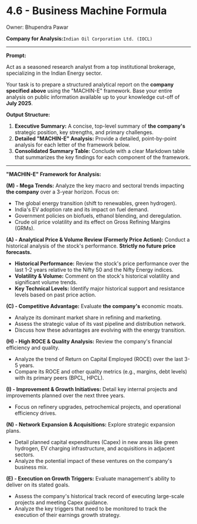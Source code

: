 # 4.6 - Business Machine Formula

Owner: Bhupendra Pawar

**Company for Analysis:**`Indian Oil Corporation Ltd. (IOCL)`

---

**Prompt:**

Act as a seasoned research analyst from a top institutional brokerage, specializing in the Indian Energy sector.

Your task is to prepare a structured analytical report on the **company specified above** using the "MACHIN-E" framework. Base your entire analysis on public information available up to your knowledge cut-off of **July 2025**.

**Output Structure:**

1. **Executive Summary:** A concise, top-level summary of **the company's** strategic position, key strengths, and primary challenges.
2. **Detailed "MACHIN-E" Analysis:** Provide a detailed, point-by-point analysis for each letter of the framework below.
3. **Consolidated Summary Table:** Conclude with a clear Markdown table that summarizes the key findings for each component of the framework.

---

**"MACHIN-E" Framework for Analysis:**

**(M) - Mega Trends:**
Analyze the key macro and sectoral trends impacting **the company** over a 3-year horizon. Focus on:

- The global energy transition (shift to renewables, green hydrogen).
- India's EV adoption rate and its impact on fuel demand.
- Government policies on biofuels, ethanol blending, and deregulation.
- Crude oil price volatility and its effect on Gross Refining Margins (GRMs).

**(A) - Analytical Price & Volume Review (Formerly Price Action):**
Conduct a historical analysis of the stock's performance. **Strictly no future price forecasts.**

- **Historical Performance:** Review the stock's price performance over the last 1-2 years relative to the Nifty 50 and the Nifty Energy indices.
- **Volatility & Volume:** Comment on the stock's historical volatility and significant volume trends.
- **Key Technical Levels:** Identify major historical support and resistance levels based on past price action.

**(C) - Competitive Advantage:**
Evaluate **the company's** economic moats.

- Analyze its dominant market share in refining and marketing.
- Assess the strategic value of its vast pipeline and distribution network.
- Discuss how these advantages are evolving with the energy transition.

**(H) - High ROCE & Quality Analysis:**
Review the company's financial efficiency and quality.

- Analyze the trend of Return on Capital Employed (ROCE) over the last 3-5 years.
- Compare its ROCE and other quality metrics (e.g., margins, debt levels) with its primary peers (BPCL, HPCL).

**(I) - Improvement & Growth Initiatives:**
Detail key internal projects and improvements planned over the next three years.

- Focus on refinery upgrades, petrochemical projects, and operational efficiency drives.

**(N) - Network Expansion & Acquisitions:**
Explore strategic expansion plans.

- Detail planned capital expenditures (Capex) in new areas like green hydrogen, EV charging infrastructure, and acquisitions in adjacent sectors.
- Analyze the potential impact of these ventures on the company's business mix.

**(E) - Execution on Growth Triggers:**
Evaluate management's ability to deliver on its stated goals.

- Assess the company's historical track record of executing large-scale projects and meeting Capex guidance.
- Analyze the key triggers that need to be monitored to track the execution of their earnings growth strategy.